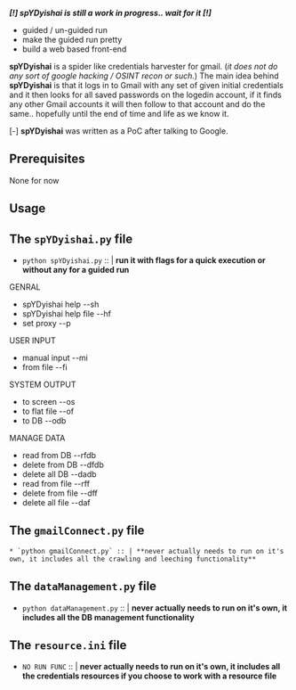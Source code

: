 **_[!] spYDyishai is still a work in progress.. wait for it [!]_**
- guided / un-guided run
- make the guided run pretty
- build a web based front-end

**spYDyishai** is a spider like credentials harvester for gmail. (_it does not do any sort of google hacking / OSINT recon or such._)
The main idea behind **spYDyishai** is that it logs in to Gmail with any set of given initial credentials and it then looks for all saved passwords on the logedin account, if it finds any other Gmail accounts it will then follow to that account and do the same.. hopefully until the end of time and life as we know it.

[-] **spYDyishai** was written as a PoC after talking to Google.


## Prerequisites

None for now

## Usage

The `spYDyishai.py` file
---
  * `python spYDyishai.py` :: | **run it with flags for a quick execution or without any for a guided run**

  GENRAL
  - spYDyishai help       --sh
  - spYDyishai help file  --hf
  - set proxy             --p


  USER INPUT
  - manual input          --mi
  - from file             --fi

  SYSTEM OUTPUT
  - to screen             --os
  - to flat file          --of
  - to DB                 --odb

  MANAGE DATA
  - read from DB          --rfdb
  - delete from DB        --dfdb
  - delete all DB         --dadb
  - read from file        --rff
  - delete from file      --dff
  - delete all file       --daf


The `gmailConnect.py` file
---
    * `python gmailConnect.py` :: | **never actually needs to run on it's own, it includes all the crawling and leeching functionality**

The `dataManagement.py` file
---
  * `python dataManagement.py` :: | **never actually needs to run on it's own, it includes all the DB management functionality**

The `resource.ini` file
---
  * `NO RUN FUNC` :: | **never actually needs to run on it's own, it includes all the credentials resources if you choose to work with a resource file**
